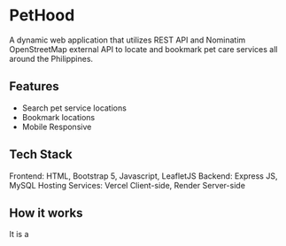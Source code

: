 # PetHood
A dynamic web application that utilizes REST API and Nominatim OpenStreetMap external API to locate and bookmark pet care services all around the Philippines.

**Features**
----
- Search pet service locations
- Bookmark locations
- Mobile Responsive

**Tech Stack**
----
Frontend: HTML, Bootstrap 5, Javascript, LeafletJS
Backend: Express JS, MySQL
Hosting Services: Vercel Client-side, Render Server-side

**How it works**
----
It is a
